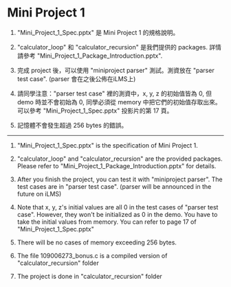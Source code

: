 ﻿# Mini Project 1

1. "Mini_Project_1_Spec.pptx" 是 Mini Project 1 的規格說明。

2. "calculator_loop" 和 "calculator_recursion" 是我們提供的 packages. 詳情請參考 "Mini_Project_1_Package_Introduction.pptx".

3. 完成 project 後，可以使用 "miniproject parser" 測試。測資放在 "parser test case". (parser 會在之後公佈在iLMS上)

4. 請同學注意："parser test case" 裡的測資中，x, y, z 的初始值皆為 0, 但 demo 時並不會初始為 0, 同學必須從 memory 中把它們的初始值存取出來。可以參考 "Mini_Project_1_Spec.pptx" 投影片的第 17 頁。

5. 記憶體不會發生超過 256 bytes 的錯誤。

-------------------------------------------------------------------

1. "Mini_Project_1_Spec.pptx" is the specification of Mini Project 1.

2. "calculator_loop" and "calculator_recursion" are the provided packages. Please refer to "Mini_Project_1_Package_Introduction.pptx" for details.

3. After you finish the project, you can test it with "miniproject parser". The test cases are in "parser test case". (parser will be announced in the future on iLMS)

4. Note that x, y, z's initial values are all 0 in the test cases of "parser test case". However, they won't be initialized as 0 in the demo. You have to take the initial values from memory. You can refer to page 17 of "Mini_Project_1_Spec.pptx"

5. There will be no cases of memory exceeding 256 bytes.

6. The file 109006273_bonus.c is a compiled version of "calculator_recursion" folder

7. The project is done in "calculator_recursion" folder


